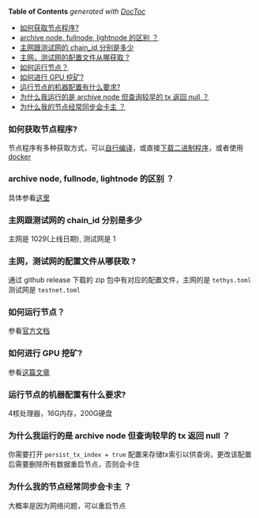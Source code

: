 <!-- START doctoc generated TOC please keep comment here to allow auto update -->
<!-- DON'T EDIT THIS SECTION, INSTEAD RE-RUN doctoc TO UPDATE -->
**Table of Contents**  *generated with [DocToc](https://github.com/thlorenz/doctoc)*

- [如何获取节点程序?](#%E5%A6%82%E4%BD%95%E8%8E%B7%E5%8F%96%E8%8A%82%E7%82%B9%E7%A8%8B%E5%BA%8F)
- [archive node, fullnode, lightnode 的区别 ？](#archive-node-fullnode-lightnode-%E7%9A%84%E5%8C%BA%E5%88%AB-)
- [主网跟测试网的 chain_id 分别是多少](#%E4%B8%BB%E7%BD%91%E8%B7%9F%E6%B5%8B%E8%AF%95%E7%BD%91%E7%9A%84-chain_id-%E5%88%86%E5%88%AB%E6%98%AF%E5%A4%9A%E5%B0%91)
- [主网，测试网的配置文件从哪获取 ?](#%E4%B8%BB%E7%BD%91%E6%B5%8B%E8%AF%95%E7%BD%91%E7%9A%84%E9%85%8D%E7%BD%AE%E6%96%87%E4%BB%B6%E4%BB%8E%E5%93%AA%E8%8E%B7%E5%8F%96-)
- [如何运行节点？](#%E5%A6%82%E4%BD%95%E8%BF%90%E8%A1%8C%E8%8A%82%E7%82%B9)
- [如何进行 GPU 挖矿?](#%E5%A6%82%E4%BD%95%E8%BF%9B%E8%A1%8C-gpu-%E6%8C%96%E7%9F%BF)
- [运行节点的机器配置有什么要求?](#%E8%BF%90%E8%A1%8C%E8%8A%82%E7%82%B9%E7%9A%84%E6%9C%BA%E5%99%A8%E9%85%8D%E7%BD%AE%E6%9C%89%E4%BB%80%E4%B9%88%E8%A6%81%E6%B1%82)
- [为什么我运行的是 archive node 但查询较早的 tx 返回 null ？](#%E4%B8%BA%E4%BB%80%E4%B9%88%E6%88%91%E8%BF%90%E8%A1%8C%E7%9A%84%E6%98%AF-archive-node-%E4%BD%86%E6%9F%A5%E8%AF%A2%E8%BE%83%E6%97%A9%E7%9A%84-tx-%E8%BF%94%E5%9B%9E-null-)
- [为什么我的节点经常同步会卡主 ？](#%E4%B8%BA%E4%BB%80%E4%B9%88%E6%88%91%E7%9A%84%E8%8A%82%E7%82%B9%E7%BB%8F%E5%B8%B8%E5%90%8C%E6%AD%A5%E4%BC%9A%E5%8D%A1%E4%B8%BB-)

<!-- END doctoc generated TOC please keep comment here to allow auto update -->




### 如何获取节点程序?
节点程序有多种获取方式，可以[自行编译](https://developer.conflux-chain.org/docs/conflux-doc/docs/installation)，或直接[下载二进制程序](https://github.com/Conflux-Chain/conflux-rust/releases)，或者使用 [docker](https://hub.docker.com/repository/docker/confluxchain/conflux-rust)


### archive node, fullnode, lightnode 的区别 ？
具体参看[这里](https://juejin.cn/post/6854573217655291917)


### 主网跟测试网的 chain_id 分别是多少
主网是 1029(上线日期), 测试网是 1


### 主网，测试网的配置文件从哪获取 ?
通过 github release 下载的 zip 包中有对应的配置文件，主网的是 `tethys.toml` 测试网是 `testnet.toml`


### 如何运行节点？
参看[官方文档](https://developer.conflux-chain.org/docs/conflux-doc/docs/get_started)


### 如何进行 GPU 挖矿?
参看[这篇文章](https://juejin.cn/post/6888565061200773127)


### 运行节点的机器配置有什么要求?
4核处理器，16G内存，200G硬盘


### 为什么我运行的是 archive node 但查询较早的 tx 返回 null ？
你需要打开 `persist_tx_index = true` 配置来存储tx索引以供查询，更改该配置后需要删除所有数据重启节点，否则会卡住


### 为什么我的节点经常同步会卡主 ？
大概率是因为网络问题，可以重启节点